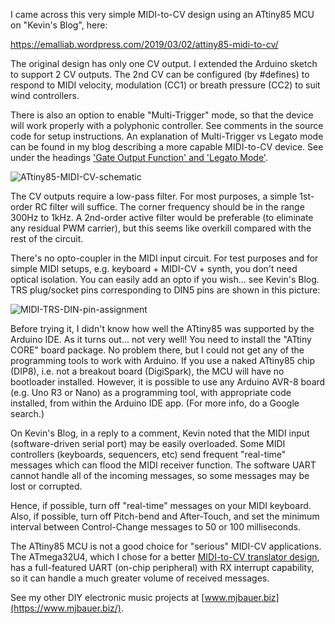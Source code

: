I came across this very simple MIDI-to-CV design using an ATtiny85 MCU on "Kevin's Blog", here:

https://emalliab.wordpress.com/2019/03/02/attiny85-midi-to-cv/

The original design has only one CV output. I extended the Arduino sketch to support 2 CV outputs. 
The 2nd CV can be configured (by #defines) to respond to MIDI velocity, modulation (CC1) or breath pressure (CC2) to suit wind controllers.

There is also an option to enable "Multi-Trigger" mode, so that the device will work properly with a polyphonic controller.
See comments in the source code for setup instructions. An explanation of Multi-Trigger vs Legato mode can be found in my blog
describing a more capable MIDI-to-CV device. 
See under the headings ['Gate Output Function' and 'Legato Mode'](https://www.mjbauer.biz/DIY-MIDI-to-CV-box.html#user_guide).

![ATtiny85-MIDI-CV-schematic](https://github.com/user-attachments/assets/016d90ca-7801-4b64-b908-47c0f566a005)

The CV outputs require a low-pass filter. For most purposes, a simple 1st-order RC filter will suffice. The corner frequency
should be in the range 300Hz to 1kHz. A 2nd-order active filter would be preferable (to eliminate any residual PWM carrier), 
but this seems like overkill compared with the rest of the circuit.

There's no opto-coupler in the MIDI input circuit. For test purposes and for simple MIDI setups, e.g. keyboard + MIDI-CV + synth, 
you don't need optical isolation. You can easily add an opto if you wish... see Kevin's Blog.
TRS plug/socket pins corresponding to DIN5 pins are shown in this picture:

![MIDI-TRS-DIN-pin-assignment](https://github.com/user-attachments/assets/d9c10b9f-fead-46f7-b03d-00800d483f13)

Before trying it, I didn't know how well the ATtiny85 was supported by the Arduino IDE. As it turns out... not very well! 
You need to install the "ATtiny CORE" board package. No problem there, but I could not get any of the programming tools to work with Arduino.
If you use a naked ATtiny85 chip (DIP8), i.e. not a breakout board (DigiSpark), the MCU will have no bootloader installed.
However, it is possible to use any Arduino AVR-8 board (e.g. Uno R3 or Nano) as a programming tool, with appropriate code installed,
from within the Arduino IDE app. (For more info, do a Google search.)

On Kevin's Blog, in a reply to a comment, Kevin noted that the MIDI input (software-driven serial port) may be easily overloaded. 
Some MIDI controllers (keyboards, sequencers, etc) send frequent "real-time" messages which can flood the MIDI receiver function. 
The software UART cannot handle all of the incoming messages, so some messages may be lost or corrupted.

Hence, if possible, turn off "real-time" messages on your MIDI keyboard. 
Also, if possible, turn off Pitch-bend and After-Touch, and set the minimum interval between Control-Change messages to 50 or 100 milliseconds.

The ATtiny85 MCU is not a good choice for "serious" MIDI-CV applications. 
The ATmega32U4, which I chose for a better [MIDI-to-CV translator design](https://www.mjbauer.biz/DIY-MIDI-to-CV-box.html), 
has a full-featured UART (on-chip peripheral) with RX interrupt capability, so it can handle a much greater volume of received messages.

See my other DIY electronic music projects at [www.mjbauer.biz](https://www.mjbauer.biz/).
